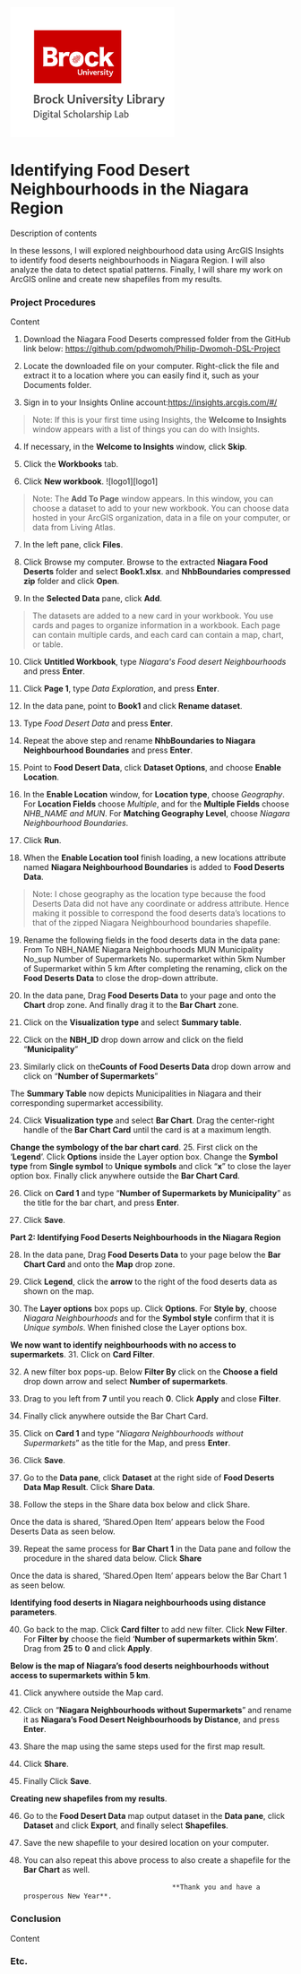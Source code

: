 ![DSL Logo][dsllogo]


# Identifying Food Desert Neighbourhoods in the Niagara Region
Description of contents

In these lessons, I will explored neighbourhood data using ArcGIS Insights to identify food deserts neighbourhoods in Niagara Region. I will also analyze the data to detect spatial patterns. Finally, I will share my work on ArcGIS online and create new shapefiles from my results.
### Project Procedures
Content
1. Download the Niagara Food Deserts compressed folder from the GitHub link below: https://github.com/pdwomoh/Philip-Dwomoh-DSL-Project

2. Locate the downloaded file on your computer. Right-click the file and extract it to a location where you can easily find it, such as your Documents folder.

3. Sign in to your Insights Online account:https://insights.arcgis.com/#/

>Note: If this is your first time using Insights, the **Welcome to Insights** window appears with a list of things you can do with Insights.

4. If necessary, in the **Welcome to Insights** window, click **Skip**.

5. Click the **Workbooks** tab.

6. Click **New workbook**.
![logo1][logo1]

 
>Note: The **Add To Page** window appears.
>In this window, you can choose a dataset to add to your new workbook. 
>You can choose data hosted in your ArcGIS organization, data in a file on your computer, or data from Living Atlas. 

7. In the left pane, click **Files**.
 
8. Click Browse my computer. Browse to the extracted **Niagara Food Deserts** folder and select **Book1.xlsx**. and **NhbBoundaries compressed zip** folder and click **Open**.

9. In the **Selected Data** pane, click **Add**.
 
>The datasets are added to a new card in your workbook. 
>You use cards and pages to organize information in a workbook.
>Each page can contain multiple cards, and each card can contain a map, chart, or table. 

10. Click **Untitled Workbook**, type *Niagara's Food desert Neighbourhoods* and press **Enter**.

11. Click **Page 1**, type *Data Exploration*, and press **Enter**.

12. In the data pane, point to **Book1** and click **Rename dataset**.
 
13. Type *Food Desert Data* and press **Enter**.

14. Repeat the above step and rename **NhbBoundaries to Niagara Neighbourhood Boundaries** and press **Enter**.

15. Point to **Food Desert Data**, click **Dataset Options**, and choose **Enable Location**.   
            
16. In the **Enable Location** window, for **Location type**, choose *Geography*. For **Location Fields** choose *Multiple*, and for the **Multiple Fields** choose *NHB_NAME and MUN*. For **Matching Geography Level**, choose *Niagara Neighbourhood Boundaries*.
 
17. Click **Run**.

18. When the **Enable Location tool** finish loading, a new locations attribute named **Niagara Neighbourhood Boundaries** is added to **Food Deserts Data**.
 
>Note: I chose geography as the location type because the food Deserts Data did not have any coordinate or address attribute.
>Hence making it possible to correspond the food deserts data’s locations to that of the zipped Niagara Neighbourhood boundaries shapefile. 

19. Rename the following fields in the food deserts data in the data pane:
From 	To 
NBH_NAME	Niagara Neighbourhoods
MUN	Municipality
No_sup	Number of Supermarkets
No. supermarket within 5km	Number of Supermarket within 5 km
After completing the renaming, click on the **Food Deserts Data** to close the drop-down attribute.

20. In the data pane, Drag **Food Deserts Data** to your page and onto the **Chart** drop zone. And finally drag it to the **Bar Chart** zone.

21. Click on the **Visualization type** and select **Summary table**.
 
22. Click on the **NBH_ID** drop down arrow and click on the field “**Municipality**”
 
23. Similarly click on the**Counts of Food Deserts Data** drop down arrow and click on “**Number of Supermarkets**”
 
The **Summary Table** now depicts Municipalities in Niagara and their corresponding supermarket accessibility.
 
24. Click **Visualization type** and select **Bar Chart**. Drag the center-right handle of the **Bar Chart Card** until the card is at a maximum length.
 
**Change the symbology of the bar chart card**.
25. First click on the ‘**Legend**’. Click **Options** inside the Layer option box. Change the **Symbol type** from **Single symbol** to **Unique symbols** and click “**x**” to close the layer option box. Finally click anywhere outside the **Bar Chart Card**.
 
26. Click on **Card 1** and type “**Number of Supermarkets by Municipality**” as the title for the bar chart, and press **Enter**.

27. Click **Save**.
 

**Part 2: Identifying Food Deserts Neighbourhoods in the Niagara Region**

28. In the data pane, Drag **Food Deserts Data** to your page below the **Bar Chart Card** and onto the **Map** drop zone.  

29. Click **Legend**, click the **arrow** to the right of the food deserts data as shown on the map.
 
30. The **Layer options** box pops up. Click **Options**. For **Style by**, choose *Niagara Neighbourhoods* and for the **Symbol style** confirm that it is *Unique symbols*. When finished close the Layer options box.
 
**We now want to identify neighbourhoods with no access to supermarkets**.
31. Click on **Card Filter**.
 
32. A new filter box pops-up. Below **Filter By** click on the **Choose a field** drop down arrow and select **Number of supermarkets**.
 
33. Drag to you left from **7** until you reach **0**. Click **Apply** and close **Filter**.

34. Finally click anywhere outside the Bar Chart Card.

35. Click on **Card 1** and type “*Niagara Neighbourhoods without Supermarkets*” as the title for the Map, and press **Enter**.

36. Click **Save**.

37. Go to the **Data pane**, click **Dataset** at the right side of **Food Deserts Data Map Result**. Click **Share Data**. 
 
38. Follow the steps in the Share data box below and click Share.
 

Once the data is shared, ‘Shared.Open Item’ appears below the Food Deserts Data as seen below.
  
39. Repeat the same process for **Bar Chart 1** in the Data pane and follow the procedure in the shared data below. Click **Share**
 
Once the data is shared, ‘Shared.Open Item’ appears below the Bar Chart 1 as seen below.
 
**Identifying food deserts in Niagara neighbourhoods using distance parameters**.

40. Go back to the map. Click **Card filter** to add new filter. Click **New Filter**. For **Filter by** choose the field ‘**Number of supermarkets within 5km**’. Drag from **25** to **0** and click **Apply**.


**Below is the map of Niagara’s food deserts neighbourhoods without access to supermarkets within 5 km**.
 
 
41. Click anywhere outside the Map card.

42. Click on “**Niagara Neighbourhoods without Supermarkets**” and rename it as **Niagara’s Food Desert Neighbourhoods by Distance**, and press **Enter**.
 
43. Share the map using the same steps used for the first map result. 
 
44. Click **Share**.

45. Finally Click **Save**.

**Creating new shapefiles from my results**.

46. Go to the **Food Desert Data** map output dataset in the **Data pane**, click **Dataset** and click **Export**, and finally select **Shapefiles**.
 
47. Save the new shapefile to your desired location on your computer.

48. You can also repeat this above process to also create a shapefile for the **Bar Chart** as well. 
                                             
                                             **Thank you and have a prosperous New Year**.


### Conclusion

Content

### Etc.
 
 
 









<!--- Please use reference style images so that it is easier to update pictures later --->

[dsllogo]: dsl_logo.png
